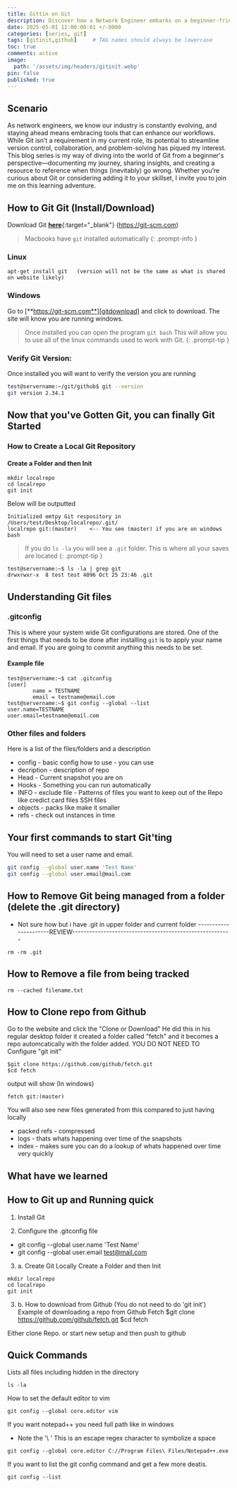 ```yaml
---
title: Gittin on Git
description: Discover how a Network Engineer embarks on a beginner-friendly journey to learn Git—exploring its potential to adapt to a changing tech landscape, document key lessons, and troubleshoot effectively in this first post of an insightful series.
date: 2025-05-01 12:00:00:01 +/-0000
categories: [series, git]
tags: [gitinit,github]     # TAG names should always be lowercase
toc: true
comments: active
image:
  path: '/assets/img/headers/gitinit.webp'
pin: false
published: true
---
```

## Scenario
As network engineers, we know our industry is constantly evolving, and staying ahead means embracing tools that can enhance our workflows. While Git isn’t a requirement in my current role, its potential to streamline version control, collaboration, and problem-solving has piqued my interest. This blog series is my way of diving into the world of Git from a beginner's perspective—documenting my journey, sharing insights, and creating a resource to reference when things (inevitably) go wrong. Whether you’re curious about Git or considering adding it to your skillset, I invite you to join me on this learning adventure.



## How to Git Git (Install/Download)

Download Git [**here**](https://git-scm.com){:target="_blank"} (https://git-scm.com)


> Macbooks have `git` installed automatically
{: .prompt-info }


### Linux
```shell
apt-get install git   (version will not be the same as what is shared on website likely)
```


### Windows

Go to [**https://git-scm.com**][gitdownload] and click to download.  The site will know you are running windows.

> Once installed you can open the program `git bash`  This will allow you to use all of the linux commands used to work with Git.
{: .prompt-tip }


### Verify Git Version: 
Once installed you will want to verify the version you are running

```bash
test@servername:~/git/github$ git --version
git version 2.34.1
```


## Now that you've Gotten Git, you can finally Git Started

### How to Create a Local Git Repository

#### Create a Folder and then Init
```shell
mkdir localrepo
cd localrepo
git init
```

Below will be outputted
```shell
Initialized emtpy Git respository in /Users/test/Desktop/localrepo/.git/
localrepo git:(master)    <-- You see (master) if you are on windows bash
```

>If you do `ls -la` you will see a `.git` folder.  This is where all your saves are located
{: .prompt-tip }
```
test@servername:~$ ls -la | grep git
drwxrwxr-x  8 test test 4096 Oct 25 23:46 .git
```

## Understanding Git files

### .gitconfig
This is where your system wide Git configurations are stored.  One of the first things that needs to be done after installing `git` is to apply your name and email.  If you are going to commit anything this needs to be set. 

#### Example file
``` 
test@servername:~$ cat .gitconfig
[user]
        name = TESTNAME
        email = testname@email.com
test@servername:~$ git config --global --list
user.name=TESTNAME
user.email=testname@email.com
```


### Other files and folders

Here is a list of the files/folders and a description
- config - basic config how to use - you can use 
- decription - description of repo
- Head - Current snapshot  you are on 
- Hooks - Something you can run automatically
- INFO - exclude file - Patterns of files you want to keep out of the Repo like credict card files SSH files
- objects - packs like make it smaller
- refs - check out instances in time


## Your first commands to start Git'ting
You will need to set a user name and email.  
```bash
git config --global user.name 'Test Name'
git config --global user.email@mail.com
```



## How to Remove Git being managed from a folder (delete the .git directory)
 - Not sure how but i have .git in upper folder and current folder
 ----------------------REVIEW--------------------------------------------------------
```
rm -rm .git
```

## How to Remove a file from being tracked
```
rm --cached filename.txt
```

## How to Clone repo from Github
Go to the website and click the "Clone or Download" He did this in his regular desktop folder  it created a folder called "fetch" and it becomes a repo automcatically with the folder added.  YOU DO NOT NEED TO Configure "git init"
```
$git clone https://github.com/github/fetch.git
$cd fetch
```
output will show (In windows)
```
fetch git:(master)
```

You will also see new files generated from this compared to just having locally
- packed refs - compressed
- logs - thats whats happening over time of the snapshots
- index - makes sure you can do a lookup of whats happened over time very quickly



## What have we learned
## How to Git up and Running quick
1. Install Git

2. Configure the .gitconfig file
- git config --global user.name 'Test Name'
- git config --global user.email test@mail.com

3. a. Create Git Locally
Create a Folder and then Init
```
mkdir localrepo
cd localrepo
git init
```

3. b. How to download from Github (You do not need to do 'git init')
Example of downloading a repo from Github Fetch
$git clone https://github.com/github/fetch.git
$cd fetch



Either clone Repo. or start new setup and then push to github







## Quick Commands
Lists all files including hidden in the directory
```
ls -la
```

How to set the default editor to vim
```
git config --global core.editor vim
```

If you want notepad++ you need full path like in windows
  - Note the '\ '  This is an escape regex character to symbolize a space
```
git config --global core.editor C://Program Files\ Files/Notepad++.exe
```

If you want to list the git config command and get a few more deatis. 
```
git config --list
```


[gitdownload]: https://git-scm.com
